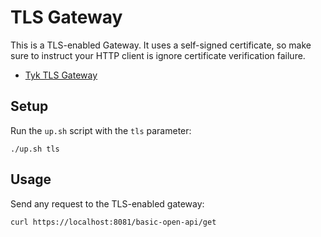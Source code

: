 # TLS Gateway

This is a TLS-enabled Gateway. It uses a self-signed certificate, so make sure to instruct your HTTP client is ignore certificate verification failure.

- [Tyk TLS Gateway](https://localhost:8081/basic-open-api/get)

## Setup

Run the `up.sh` script with the `tls` parameter:

```
./up.sh tls
```

## Usage

Send any request to the TLS-enabled gateway:

```
curl https://localhost:8081/basic-open-api/get
```